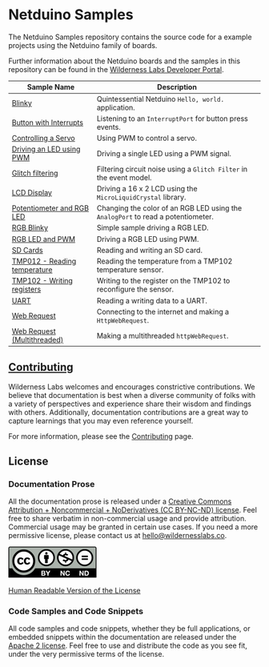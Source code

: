 # Netduino Samples

The Netduino Samples repository contains the source code for a example projects using the Netduino family of boards.

Further information about the Netduino boards and the samples in this repository can be found in the [Wilderness Labs Developer Portal](http://developer.wildernesslabs.co/).

| Sample Name | Description |
|-------------|-------------|
| [Blinky](Blinkky/) | Quintessential Netduino `Hello, world.` application. |
| [Button with Interrupts](ButtonInterruptEvents/) | Listening to an `InterruptPort` for button press events. |
| [Controlling a Servo](ControllingAServo/) | Using PWM to control a servo. |
| [Driving an LED using PWM](DrivingLED_w_PWM/) | Driving a single LED using a PWM signal. |
| [Glitch filtering](GlitchFilter/) | Filtering circuit noise using a `Glitch Filter` in the event model. |
| [LCD Display](LCDDisplay/) | Driving a 16 x 2 LCD using the `MicroLiquidCrystal` library. | [Onboard Button and LED](OnboardButtonAndLed/) | Using the onboard button to light the onboard LED. |
| [Potentiometer and RGB LED](PotentiometerControlled_RgbLed/) | Changing the color of an RGB LED using the `AnalogPort` to read a potentiometer. |
| [RGB Blinky](RGB_Blinky/) | Simple sample driving a RGB LED. |
| [RGB LED and PWM](RgbLed/) | Driving a RGB LED using PWM. |
| [SD Cards](SDCardIO/) | Reading and writing an SD card. |
| [TMP012 - Reading temperature](TMP102BasicRead/) | Reading the temperature from a TMP102 temperature sensor. |
| [TMP102 - Writing registers](TMP102ReadWrite/) | Writing to the register on the TMP102 to reconfigure the sensor. |
| [UART](UARTTest/) | Reading a writing data to a UART. |
| [Web Request](WebRequest/) | Connecting to the internet and making a `HttpWebRequest`. |
| [Web Request (Multithreaded)](WebRequestMultithreaded/) | Making a multithreaded `httpWebRequest`. |

## [Contributing](Contributing)

Wilderness Labs welcomes and encourages constrictive contributions. We believe that documentation is best when a diverse community of folks with a variety of perspectives and experience share their wisdom and findings with others. Additionally, documentation contributions are a great way to capture learnings that you may even reference yourself.

For more information, please see the [Contributing](Contributing) page.

## License

### Documentation Prose

All the documentation prose is released under a [Creative Commons 
Attribution + Noncommercial + NoDerivatives (CC BY-NC-ND) license](Licenses/CreativeCommons_BY_NC_ND.md). Feel free to share verbatim in non-commercial usage and provide attribution. Commercial usage may be granted in certain use cases. If you need a more permissive license, please contact us at [hello@wildernesslabs.co](mailto:hello@wildernesslabs.co).

![Creative Commons BY-NC-ND Logo](Licenses/Cc-by-nc-nd_icon.png)

[Human Readable Version of the License](https://creativecommons.org/licenses/by-nc-nd/4.0/)

### Code Samples and Code Snippets

All code samples and code snippets, whether they be full applications, or embedded snippets within the documentation are released under the [Apache 2 license](Licenses/Apache2_License.md). Feel free to use and distribute the code as you see fit, under the very permissive terms of the license.